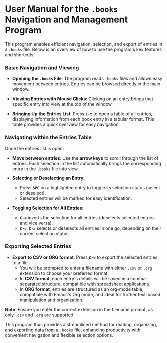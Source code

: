 # User Manual for the `.books` Navigation and Management Program

This program enables efficient navigation, selection, and export of entries in a `.books` file. Below is an overview of how to use the program's key features and shortcuts.

### Basic Navigation and Viewing

- **Opening the `.books` File**: The program reads `.books` files and allows easy movement between entries. Entries can be browsed directly in the main window.
  
- **Viewing Entries with Mouse Clicks**: Clicking on an entry brings that specific entry into view at the top of the window.

- **Bringing Up the Entries List**: Press **`C-t`** to open a table of all entries, displaying information from each book entry in a tabular format. This table provides a quick overview for easy navigation.

### Navigating within the Entries Table

Once the entries list is open:

- **Move between entries**: Use the **arrow keys** to scroll through the list of entries. Each selection in the list automatically brings the corresponding entry in the `.books` file into view.

- **Selecting or Deselecting an Entry**: 
    - Press **`SPC`** on a highlighted entry to toggle its selection status (select or deselect).
    - Selected entries will be marked for easy identification.

- **Toggling Selection for All Entries**:
    - **`C-a`** inverts the selection for all entries (deselects selected entries and vice versa).
    - **`C-u C-a`** selects or deselects all entries in one go, depending on their current selection status.

### Exporting Selected Entries

- **Export to CSV or ORG format**: Press **`C-e`** to export the selected entries to a file. 
    - You will be prompted to enter a filename with either `.csv` or `.org` extension to choose your preferred format.
    - In **CSV format**, each entry's details will be saved in a comma-separated structure, compatible with spreadsheet applications.
    - In **ORG format**, entries are structured as an org-mode table, compatible with Emacs's Org mode, and ideal for further text-based manipulation and organization.

**Note**: Ensure you enter the correct extension in the filename prompt, as only `.csv` and `.org` are supported.

This program thus provides a streamlined method for reading, organizing, and exporting data from a `.books` file, enhancing productivity with convenient navigation and flexible selection options.